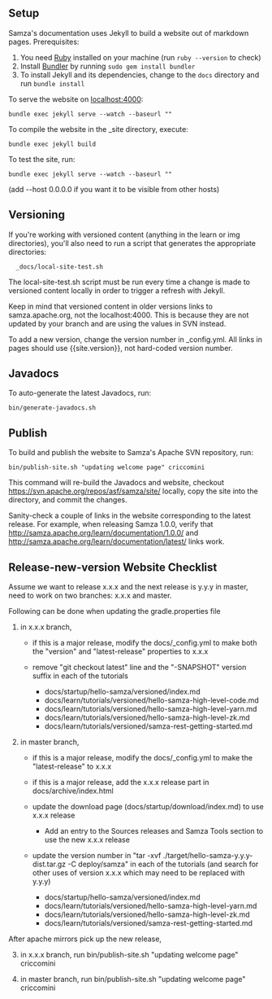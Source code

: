 <!--
   Licensed to the Apache Software Foundation (ASF) under one or more
   contributor license agreements.  See the NOTICE file distributed with
   this work for additional information regarding copyright ownership.
   The ASF licenses this file to You under the Apache License, Version 2.0
   (the "License"); you may not use this file except in compliance with
   the License.  You may obtain a copy of the License at

       http://www.apache.org/licenses/LICENSE-2.0

   Unless required by applicable law or agreed to in writing, software
   distributed under the License is distributed on an "AS IS" BASIS,
   WITHOUT WARRANTIES OR CONDITIONS OF ANY KIND, either express or implied.
   See the License for the specific language governing permissions and
   limitations under the License.
-->
## Setup

Samza's documentation uses Jekyll to build a website out of markdown pages. Prerequisites:

1. You need [Ruby](https://www.ruby-lang.org/) installed on your machine (run `ruby --version` to check)
2. Install [Bundler](http://bundler.io/) by running `sudo gem install bundler`
3. To install Jekyll and its dependencies, change to the `docs` directory and run `bundle install`

To serve the website on [localhost:4000](http://localhost:4000/):

    bundle exec jekyll serve --watch --baseurl ""

To compile the website in the \_site directory, execute:

    bundle exec jekyll build

To test the site, run:

    bundle exec jekyll serve --watch --baseurl ""
(add --host 0.0.0.0 if you want it to be visible from other hosts)

## Versioning

If you're working with versioned content (anything in the learn or img directories), you'll also need to run a script that generates the appropriate directories:

      _docs/local-site-test.sh

The local-site-test.sh script must be run every time a change is made to versioned content locally in order to trigger a refresh with Jekyll.

Keep in mind that versioned content in older versions links to samza.apache.org, not the localhost:4000. This is because they are not updated by your branch and are using the values in SVN instead.

To add a new version, change the version number in _config.yml. All links in pages should use {{site.version}}, not hard-coded version number.

## Javadocs

To auto-generate the latest Javadocs, run:

    bin/generate-javadocs.sh

## Publish

To build and publish the website to Samza's Apache SVN repository, run:

    bin/publish-site.sh "updating welcome page" criccomini

This command will re-build the Javadocs and website, checkout https://svn.apache.org/repos/asf/samza/site/ locally, copy the site into the directory, and commit the changes.

Sanity-check a couple of links in the website corresponding to the latest release. For example, when releasing Samza 1.0.0, verify that http://samza.apache.org/learn/documentation/1.0.0/ and http://samza.apache.org/learn/documentation/latest/ links work.

## Release-new-version Website Checklist

Assume we want to release x.x.x and the next release is y.y.y in master, need to work on two branches: x.x.x and master.

Following can be done when updating the gradle.properties file

1. in x.x.x branch,

    * if this is a major release, modify the docs/_config.yml to make both the "version" and "latest-release" properties to x.x.x

    * remove "git checkout latest" line and the "-SNAPSHOT" version suffix in each of the tutorials
      * docs/startup/hello-samza/versioned/index.md
      * docs/learn/tutorials/versioned/hello-samza-high-level-code.md
      * docs/learn/tutorials/versioned/hello-samza-high-level-yarn.md
      * docs/learn/tutorials/versioned/hello-samza-high-level-zk.md
      * docs/learn/tutorials/versioned/samza-rest-getting-started.md

2. in master branch,

    * if this is a major release, modify the docs/_config.yml to make the "latest-release" to x.x.x

    * if this is a major release, add the x.x.x release part in docs/archive/index.html

    * update the download page (docs/startup/download/index.md) to use x.x.x release
      * Add an entry to the Sources releases and Samza Tools section to use the new x.x.x release

    * update the version number in "tar -xvf ./target/hello-samza-y.y.y-dist.tar.gz -C deploy/samza" in each of the tutorials (and search for other uses of version x.x.x which may need to be replaced with y.y.y)
      * docs/startup/hello-samza/versioned/index.md
      * docs/learn/tutorials/versioned/hello-samza-high-level-yarn.md
      * docs/learn/tutorials/versioned/hello-samza-high-level-zk.md
      * docs/learn/tutorials/versioned/samza-rest-getting-started.md

After apache mirrors pick up the new release,

3. in x.x.x branch, run bin/publish-site.sh "updating welcome page" criccomini

4. in master branch, run bin/publish-site.sh "updating welcome page" criccomini
